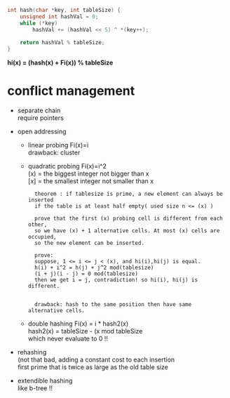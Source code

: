 ```C
int hash(char *key, int tableSize) {
	unsigned int hashVal = 0;
	while (*key)
		hashVal += (hashVal << 5) ^ *(key++);
	
	return hashVal % tableSize;
}
```

**hi(x) = (hash(x) + Fi(x)) % tableSize**

# conflict management
- separate chain  
		require pointers

- open addressing 

	- linear probing Fi(x)=i  
			drawback: cluster

	- quadratic probing Fi(x)=i^2  
			(x) = the biggest integer not bigger than x  
			[x] = the smallest integer not smaller than x  
			
			theorem : if tablesize is prime, a new element can always be inserted  
			if the table is at least half empty( used size n <= (x) )  
			
			prove that the first (x) probing cell is different from each other,  
			so we have (x) + 1 alternative cells. At most (x) cells are occupied,  
			so the new element can be inserted.  
			
			prove:
			suppose, 1 <= i <= j < (x), and hi(i),hi(j) is equal.  
			h(i) + i^2 = h(j) + j^2 mod(tablesize)
			(i + j)(i - j) = 0 mod(tablesize)
			then we get i = j, contradiction! so hi(i), hi(j) is different.
			
			
			drawback: hash to the same position then have same alternative cells.

	- double hashing Fi(x) = i * hash2(x)  
			hash2(x) = tableSize - (x mod tableSize  
			which never evaluate to 0 !!

- rehashing  
		(not that bad, adding a constant cost to each insertion  
		first prime that is twice as large as the old table size  

- extendible hashing  
		like b-tree !!

